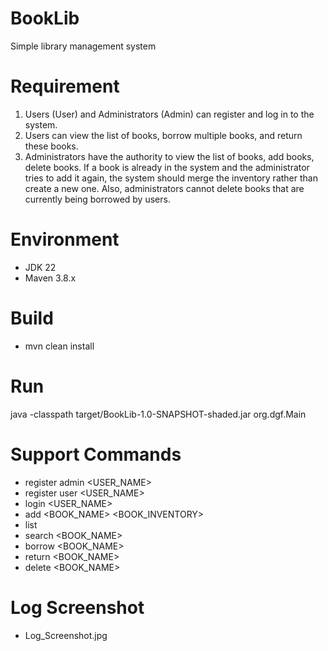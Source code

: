 # BookLib
Simple library management system

# Requirement
1. Users (User) and Administrators (Admin) can register and log in to the system.
2. Users can view the list of books, borrow multiple books, and return these books.
3. Administrators have the authority to view the list of books, add books, delete
   books. If a book is already in the system and the administrator tries to add it
   again, the system should merge the inventory rather than create a new one. Also,
   administrators cannot delete books that are currently being borrowed by users.

# Environment
- JDK 22
- Maven 3.8.x

# Build
- mvn clean install

# Run
java -classpath target/BookLib-1.0-SNAPSHOT-shaded.jar org.dgf.Main

# Support Commands
- register admin <USER_NAME> <PASSWORD>
- register user <USER_NAME> <PASSWORD>
- login <USER_NAME> <PASSWORD>
- add <BOOK_NAME> <BOOK_INVENTORY>
- list
- search <BOOK_NAME>
- borrow <BOOK_NAME>
- return <BOOK_NAME>
- delete <BOOK_NAME>

# Log Screenshot
- Log_Screenshot.jpg